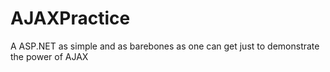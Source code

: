 # AJAXPractice
A ASP.NET as simple and as barebones as one can get just to demonstrate the power of AJAX
